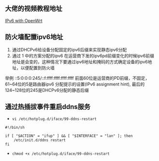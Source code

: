 ## 大佬的视频教程地址
[IPv6 with OpenWrt](https://www.youtube.com/watch?v=LJPXz8eA3b8)

## 防火墙配置ipv6地址
1. 通过DHCPv6给设备分配固定的ipv6后缀来实现静态ipv6分配
2. 通过 1 中的方案分配的ipv6 在运营商下发的ipv6pd前缀变化的时候ipv6前缀地址是会变的，这种情况下要通过ipv6地址和掩码的方式确定设备的ipv6地址，以便配置到防火墙

举例 ::5:0:0:0:245/::f:ffff:ffff:ffff:ffff  前面60位是运营商的PD前缀，不固定，61~64位的5是路由器ipv6 分配提示的设置(IPv6 assignment hint), 最后的124~128位的245是DHCPv6分配的静态后缀

## 通过热插拔事件重启ddns服务
* `vi /etc/hotplug.d/iface/99-ddns-restart`
```
#!/bin/sh

if [ "$ACTION" = "ifup" ] && [ "$INTERFACE" = "lan" ]; then
    /etc/init.d/ddns restart
fi

```

* `chmod +x /etc/hotplug.d/iface/99-ddns-restart`
